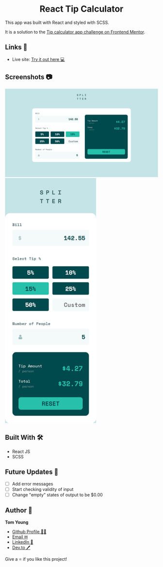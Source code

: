 <h1 align="center">React Tip Calculator</h1>

This app was built with React and styled with SCSS.

It is a solution to the [Tip calculator app challenge on Frontend Mentor](https://www.frontendmentor.io/challenges/tip-calculator-app-ugJNGbJUX).

## Links 🌟

- Live site: [Try it out here 💻](https://thethomasy.github.io/React-Tip-Calculator/ 'Live View')

## Screenshots 📷

<p float="center">
  <img src="./screenshots/screenshot-desktop.png">
  <img src="./screenshots/screenshot-mobile.png" width="300px">
</p>

## Built With 🛠

- React JS
- SCSS

## Future Updates 🎁

- [ ] Add error messages
- [ ] Start checking validity of input
- [ ] Change "empty" states of output to be $0.00

## Author 🧑

**Tom Young**

- [Github Profile 👨‍💻](https://github.com/TheThomasY)
- [Email ✉](mailto:tomyoungdev@gmail.com?subject=Hi 'Hi!')
- [LinkedIn 💼](https://www.linkedin.com/in/tom-young5555/)
- [Dev.to 🖊](https://dev.to/thetomy)

Give a ⭐️ if you like this project!
